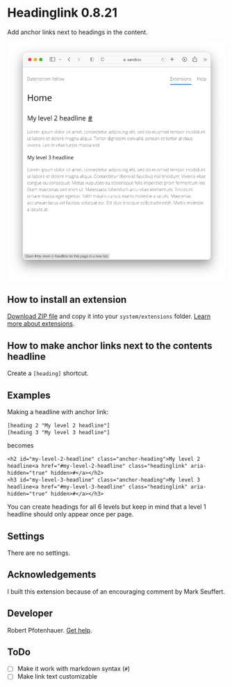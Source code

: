 # Headinglink 0.8.21

Add anchor links next to headings in the content.

<p align="center"><img src="headinglink-screenshot.png" alt="Screenshot"></p>

## How to install an extension

[Download ZIP file](https://github.com/pftnhr/yellow-headinglink/archive/refs/heads/main.zip) and copy it into your `system/extensions` folder. [Learn more about extensions](https://github.com/annaesvensson/yellow-update).

## How to make anchor links next to the contents headline

Create a `[heading]` shortcut. 

## Examples

Making a headline with anchor link:

    [heading 2 "My level 2 headline"]
    [heading 3 "My level 3 headline"]

becomes

    <h2 id="my-level-2-headline" class="anchor-heading">My level 2 headline<a href="#my-level-2-headline" class="headinglink" aria-hidden="true" hidden>#</a></h2>
    <h3 id="my-level-3-headline" class="anchor-heading">My level 3 headline<a href="#my-level-3-headline" class="headinglink" aria-hidden="true" hidden>#</a></h3>

You can create headings for all 6 levels but keep in mind that a level 1 headline should only appear once per page.

## Settings

There are no settings. 

## Acknowledgements

I built this extension because of an encouraging comment by Mark Seuffert.

## Developer

Robert Pfotenhauer. [Get help](https://datenstrom.se/yellow/help/).

## ToDo

- [ ] Make it work with markdown syntax (`#`)
- [ ] Make link text customizable

